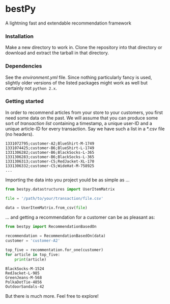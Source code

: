 # bestPy
A lightning fast and extendable recommendation framework

### Installation
Make a new directory to work in. Clone the repository into that directory or download and extract the tarball in that directory.

### Dependencies
See the _environment.yml_ file. Since nothing particularly fancy is used, slightly older versions of the listed packages might work as well but certainly not `python 2.x`.

### Getting started
In order to recommend articles from your store to your customers, you first need some data on the past. We will assume that you can produce some sort of _transaction list_ containing a timestamp, a unique user-ID and a unique article-ID for every transaction. Say we have such a list in a *.csv file (no headers).
```
1331072795;customer-A2;BlueShirt-M-1749
1331074425;customer-B6;BlueShirt-L-1749
1331306282;customer-B6;BlackSocks-L-365
1331306283;customer-B6;BlackSocks-L-365
1331306313;customer-C5;RedJacket-XL-170
1331306332;customer-C5;WideHat-M-758925
...
```

Importing the data into you project yould be as simple as ...
```python
from bestpy.datastructures import UserItemMatrix

file = '/path/to/your/transaction/file.csv'

data = UserItemMatrix.from_csv(file)
```

... and getting a recommendation for a customer can be as pleasant as:
```python
from bestpy import RecommendationBasedOn

recommendation = RecommendationBasedOn(data)
customer = 'customer-A2'

top_five = recommentation.for_one(customer)
for article in top_five:
    print(article)
```
```
BlackSocks-M-1524
RedJacket-L-985
GreenJeans-M-568
PolkaDotTie-4856
OutdoorSandals-42
```

But there is much more. Feel free to explore!
